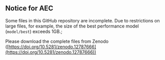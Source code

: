 ## Notice for AEC

Some files in this GitHub repository are incomplete. Due to restrictions on large files, for example, the size of the best performance model (`model/best`) exceeds 1GB.;

Please download the complete files from Zenodo ([https://doi.org/10.5281/zenodo.12787666](https://doi.org/10.5281/zenodo.12787666))
